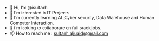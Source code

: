 - 👋 Hi, I’m @isultanh
- 👀 I’m interested in IT Projects.  
- 🌱 I’m currently learning AI ,Cyber security, Data Warehouse and Human Computer Interaction.
- 💞️ I’m looking to collaborate on full stack jobs. 
- 📫 How to reach me : sultanh.aljuaid@gmail.com

<!---
isultanh/isultanh is a ✨ special ✨ repository because its `README.md` (this file) appears on your GitHub profile.
You can click the Preview link to take a look at your changes.
--->
